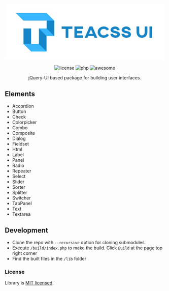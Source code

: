 <p align="center">
    <img alt="Teacss-UI" title="Teacss-UI" src="/images/teacssui.jpg">
</p>

<p align="center">
    <img alt="license" src="https://img.shields.io/badge/license-MIT-blue.svg">
    <img alt="php" src="https://img.shields.io/badge/php-%3E%3D5.3.9-blue">
    <img alt="awesome" src="https://camo.githubusercontent.com/fef0a78bf2b1b477ba227914e3eff273d9b9713d/68747470733a2f2f696d672e736869656c64732e696f2f62616467652f617765736f6d652533462d796573212d627269676874677265656e2e737667">
</p>

<p align="center">
    jQuery-UI based package for building user interfaces.
</p>

## Elements
- Accordion
- Button
- Check
- Colorpicker
- Combo
- Composite
- Dialog
- Fieldset
- Html
- Label
- Panel
- Radio
- Repeater
- Select
- Slider
- Sorter
- Splitter
- Switcher
- TabPanel
- Text
- Textarea

## Development

- Clone the repo with `--recursive` option for cloning submodules
- Execute `/build/index.php` to make the build. Click `Build` at the page top right corner
- Find the built files in the `/lib` folder


### License

Library is [MIT licensed](./LICENSE).

